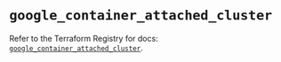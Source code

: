 # `google_container_attached_cluster`

Refer to the Terraform Registry for docs: [`google_container_attached_cluster`](https://registry.terraform.io/providers/hashicorp/google/5.20.0/docs/resources/container_attached_cluster).

